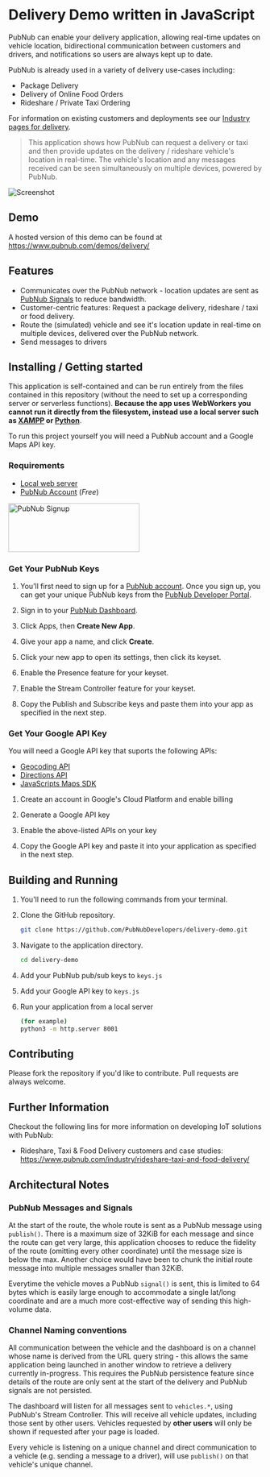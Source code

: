 # Delivery Demo written in JavaScript

PubNub can enable your delivery application, allowing real-time updates on vehicle location, bidirectional communication between customers and drivers, and notifications so users are always kept up to date. 

PubNub is already used in a variety of delivery use-cases including:

* Package Delivery
* Delivery of Online Food Orders
* Rideshare / Private Taxi Ordering

For information on existing customers and deployments see our [Industry pages for delivery](https://www.pubnub.com/industry/rideshare-taxi-and-food-delivery/).

> This application shows how PubNub can request a delivery or taxi and then provide updates on the delivery / rideshare vehicle's location in real-time.  The vehicle's location and any messages received can be seen simultaneously on multiple devices, powered by PubNub.

![Screenshot](https://raw.githubusercontent.com/PubNubDevelopers/delivery-demo/main/media/screenshot.png)

## Demo

A hosted version of this demo can be found at https://www.pubnub.com/demos/delivery/

## Features

* Communicates over the PubNub network - location updates are sent as [PubNub Signals](https://www.pubnub.com/docs/general/messages/publish#sending-signals) to reduce bandwidth.
* Customer-centric features: Request a package delivery, rideshare / taxi or food delivery.
* Route the (simulated) vehicle and see it's location update in real-time on multiple devices, delivered over the PubNub network.
* Send messages to drivers

## Installing / Getting started

This application is self-contained and can be run entirely from the files contained in this repository (without the need to set up a corresponding server or serverless functions).  **Because the app uses WebWorkers you cannot run it directly from the filesystem, instead use a local server such as [XAMPP](https://www.apachefriends.org/) or [Python](https://docs.python.org/3/library/http.server.html)**.

To run this project yourself you will need a PubNub account and a Google Maps API key.

### Requirements
- [Local web server](https://docs.python.org/3/library/http.server.html)
- [PubNub Account](#pubnub-account) (*Free*)

<a href="https://dashboard.pubnub.com/signup">
	<img alt="PubNub Signup" src="https://i.imgur.com/og5DDjf.png" width=260 height=97/>
</a>

### Get Your PubNub Keys

1. You’ll first need to sign up for a [PubNub account](https://dashboard.pubnub.com/signup/). Once you sign up, you can get your unique PubNub keys from the [PubNub Developer Portal](https://admin.pubnub.com/).

1. Sign in to your [PubNub Dashboard](https://admin.pubnub.com/).

1. Click Apps, then **Create New App**.

1. Give your app a name, and click **Create**.

1. Click your new app to open its settings, then click its keyset.

1. Enable the Presence feature for your keyset.

1. Enable the Stream Controller feature for your keyset.

1. Copy the Publish and Subscribe keys and paste them into your app as specified in the next step.

### Get Your Google API Key

You will need a Google API key that suports the following APIs:

- [Geocoding API](https://developers.google.com/maps/documentation/geocoding/get-api-key)
- [Directions API](https://developers.google.com/maps/documentation/directions/get-api-key)
- [JavaScripts Maps SDK](https://developers.google.com/maps/documentation/javascript/get-api-key)

1. Create an account in Google's Cloud Platform and enable billing

1. Generate a Google API key

1. Enable the above-listed APIs on your key

1. Copy the Google API key and paste it into your application as specified in the next step.

## Building and Running

1. You'll need to run the following commands from your terminal.

1. Clone the GitHub repository.

	```bash
	git clone https://github.com/PubNubDevelopers/delivery-demo.git
	```
1. Navigate to the application directory.

	```bash
	cd delivery-demo
	```

1. Add your PubNub pub/sub keys to `keys.js`

1. Add your Google API key to `keys.js`

1. Run your application from a local server

    ```bash
    (for example)
    python3 -m http.server 8001
    ```

## Contributing
Please fork the repository if you'd like to contribute. Pull requests are always welcome. 

## Further Information

Checkout the following lins for more information on developing IoT solutions with PubNub:

- Rideshare, Taxi & Food Delivery customers and case studies: https://www.pubnub.com/industry/rideshare-taxi-and-food-delivery/

## Architectural Notes

### PubNub Messages and Signals

At the start of the route, the whole route is sent as a PubNub message using `publish()`.  There is a maximum size of 32KiB for each message and since the route can get very large, this application chooses to reduce the fidelity of the route (omitting every other coordinate) until the message size is below the max.  Another choice would have been to chunk the initial route message into multiple messages smaller than 32KiB.

Everytime the vehicle moves a PubNub `signal()` is sent, this is limited to 64 bytes which is easily large enough to accommodate a single lat/long coordinate and are a much more cost-effective way of sending this high-volume data.

### Channel Naming conventions

All communication between the vehicle and the dashboard is on a channel whose name is derived from the URL query string - this allows the same application being launched in another window to retrieve a delivery currently in-progress.  This requires the PubNub persistence feature since details of the route are only sent at the start of the delivery and PubNub signals are not persisted.

The dashboard will listen for all messages sent to `vehicles.*`, using PubNub's Stream Controller.  This will receive all vehicle updates, including those sent by other users.  Vehicles requested by **other users** will only be shown if requested after your page is loaded. 

Every vehicle is listening on a unique channel and direct communication to a vehicle (e.g. sending a message to a driver), will use `publish()` on that vehicle's unique channel. 
